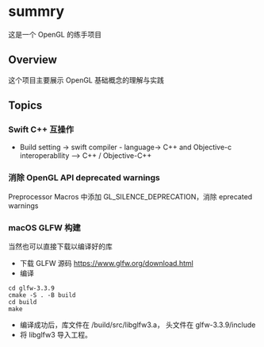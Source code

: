 # summry

这是一个 OpenGL 的练手项目

## Overview

这个项目主要展示 OpenGL 基础概念的理解与实践

## Topics

### Swift C++ 互操作

- Build setting -> swift compiler - language-> C++ and Objective-c interoperabllity -->  C++ / Objective-C++

### 消除 OpenGL API deprecated warnings
 Preprocessor Macros 中添加 GL_SILENCE_DEPRECATION，消除 eprecated warnings

### macOS GLFW 构建

当然也可以直接下载以编译好的库

- 下载 GLFW 源码 https://www.glfw.org/download.html
- 编译
```shell
cd glfw-3.3.9
cmake -S . -B build
cd build
make
```
- 编译成功后，库文件在 /build/src/libglfw3.a， 头文件在 glfw-3.3.9/include
- 将 libglfw3 导入工程。
